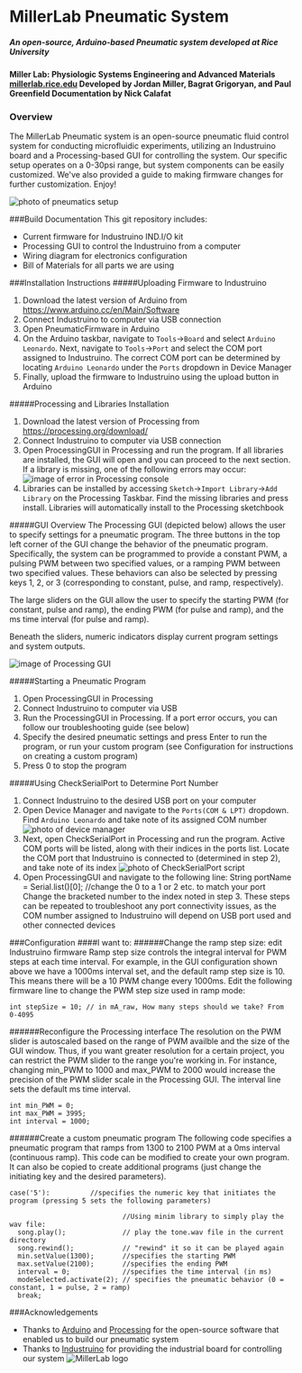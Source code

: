 # MillerLab Pneumatic System
##### An open-source, Arduino-based Pneumatic system developed at Rice University


**Miller Lab: Physiologic Systems Engineering and Advanced Materials
[millerlab.rice.edu](http://millerlab.rice.edu)
Developed by Jordan Miller, Bagrat Grigoryan, and Paul Greenfield
Documentation by Nick Calafat**

### Overview
The MillerLab Pneumatic system is an open-source pneumatic fluid control system for conducting microfluidic experiments, utilizing an Industruino board and a Processing-based GUI for controlling the system.
Our specific setup operates on a 0-30psi range, but system components can be easily customized. We've also provided a guide to making firmware changes for further customization. Enjoy!

![photo of pneumatics setup](PicsVids/OpenSourcePneumaticSystem.jpg)

###Build Documentation
This git repository includes:
- Current firmware for Industruino IND.I/O kit
- Processing GUI to control the Industruino from a computer
- Wiring diagram for electronics configuration
- Bill of Materials for all parts we are using

###Installation Instructions
#####Uploading Firmware to Industruino
1. Download the latest version of Arduino from https://www.arduino.cc/en/Main/Software
2. Connect Industruino to computer via USB connection
3. Open PneumaticFirmware in Arduino
4. On the Arduino taskbar, navigate to `Tools`->`Board` and select `Arduino Leonardo`. Next, navigate to `Tools`->`Port` and select the COM port assigned to Industruino. The correct COM port can be determined by locating `Arduino Leonardo` under the `Ports` dropdown in Device Manager
5. Finally, upload the firmware to Industruino using the upload button in Arduino

#####Processing and Libraries Installation
1. Download the latest version of Processing from https://processing.org/download/
2. Connect Industruino to computer via USB connection
3. Open ProcessingGUI in Processing and run the program. If all libraries are installed, the GUI will open and you can proceed to the next section. 
If a library is missing, one of the following errors may occur:
![image of error in Processing console](PicsVids/ProcessingLibraryError.PNG)
4. Libraries can be installed by accessing `Sketch`->`Import Library`->`Add Library` on the Processing Taskbar. Find the missing libraries and press install. Libraries will automatically install to the Processing sketchbook

#####GUI Overview
The Processing GUI (depicted below) allows the user to specify settings for a pneumatic program. 
The three buttons in the top left corner of the GUI change the behavior of the pneumatic program. Specifically, the system can be programmed to provide a constant PWM, a pulsing PWM between two specified values, or a ramping PWM between two specified values. These behaviors can also be selected by pressing keys 1, 2, or 3 (corresponding to constant, pulse, and ramp, respectively).

The large sliders on the GUI allow the user to specify the starting PWM (for constant, pulse and ramp), the ending PWM (for pulse and ramp), and the ms time interval (for pulse and ramp).

Beneath the sliders, numeric indicators display current program settings and system outputs.

![image of Processing GUI](PicsVids/ProcessingGUI.PNG)


#####Starting a Pneumatic Program
1. Open ProcessingGUI in Processing
2. Connect Industruino to computer via USB
3. Run the ProcessingGUI in Processing. If a port error occurs, you can follow our troubleshooting guide (see below)
4. Specify the desired pneumatic settings and press Enter to run the program, or run your custom program (see Configuration for instructions on creating a custom program)
5. Press 0 to stop the program

#####Using CheckSerialPort to Determine Port Number
1. Connect Industruino to the desired USB port on your computer
2. Open Device Manager and navigate to the `Ports(COM & LPT)` dropdown. Find `Arduino Leonardo` and take note of its assigned COM number
   ![photo of device manager](PicsVids/DeviceManager_PortNo.PNG)
3. Next, open CheckSerialPort in Processing and run the program. Active COM ports will be listed, along with their indices in the ports list. Locate the COM port that Industruino is connected to (determined in step 2), and take note of its index
   ![photo of CheckSerialPort script](PicsVids/CheckSerialPort.PNG)
4. Open ProcessingGUI and navigate to the following line:
		String portName = Serial.list()[0]; //change the 0 to a 1 or 2 etc. to match your port
Change the bracketed number to the index noted in step 3. These steps can be repeated to troubleshoot any port connectivity issues, as the COM number assigned to Industruino will depend on USB port used and other connected devices


###Configuration
####I want to:
######Change the ramp step size: edit Industruino firmware
Ramp step size controls the integral interval for PWM steps at each time interval.
For example, in the GUI configuration shown above we have a 1000ms interval set, and the default ramp step size is 10. This means there will be a 10 PWM change every 1000ms. Edit the following firmware line to change the PWM step size used in ramp mode:
	
    int stepSize = 10; // in mA_raw, How many steps should we take? From 0-4095

  
######Reconfigure the Processing interface
The resolution on the PWM slider is autoscaled based on the range of PWM availble and the size of the GUI window. Thus, if you want greater resolution for a certain project, you can restrict the PWM slider to the range you're working in. For instance, changing min_PWM to 1000 and max_PWM to 2000 would increase the precision of the PWM slider scale in the Processing GUI. The interval line sets the default ms time interval.

	int min_PWM = 0;
	int max_PWM = 3995;
	int interval = 1000;
    
    
######Create a custom pneumatic program
The following code specifies a pneumatic program that ramps from 1300 to 2100 PWM at a 0ms interval (continuous ramp).
This code can be modified to create your own program. It can also be copied to create additional programs (just change the initiating key and the desired parameters).

    case('5'):			//specifies the numeric key that initiates the program (pressing 5 sets the following parameters)

      							//Using minim library to simply play the wav file:
      song.play(); 				// play the tone.wav file in the current directory
      song.rewind(); 			// "rewind" it so it can be played again
      min.setValue(1300);		//specifies the starting PWM
      max.setValue(2100);		//specifies the ending PWM
      interval = 0;				//specifies the time interval (in ms)
      modeSelected.activate(2);	// specifies the pneumatic behavior (0 = constant, 1 = pulse, 2 = ramp)
      break;


###Acknowledgements
- Thanks to [Arduino](https://www.arduino.cc) and [Processing](https://processing.org) for the open-source software that enabled us to build our pneumatic system
- Thanks to [Industruino](https://industruino.com) for providing the industrial board for controlling our system
![MillerLab logo](PicsVids/MillerLab_logo.jpg)